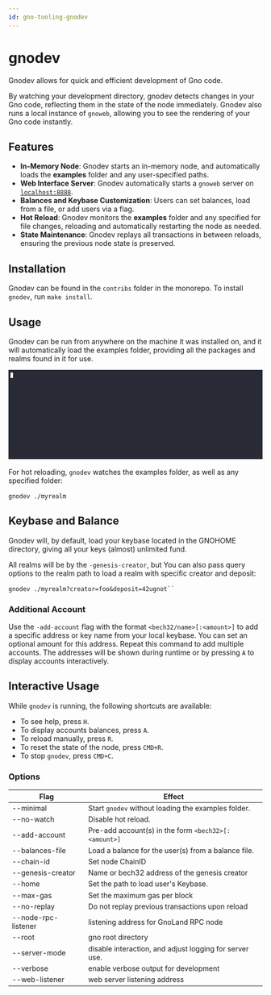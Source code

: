 ```yaml
---
id: gno-tooling-gnodev
---
```


# gnodev

Gnodev allows for quick and efficient development of Gno code.

By watching your development directory, gnodev detects changes in your Gno
code, reflecting them in the state of the node immediately. Gnodev also runs a
local instance of `gnoweb`, allowing you to see the rendering of your Gno code instantly. 

## Features
- **In-Memory Node**: Gnodev starts an in-memory node, and automatically loads
  the **examples** folder and any user-specified paths.
- **Web Interface Server**: Gnodev automatically starts a `gnoweb` server on
[`localhost:8888`](https://localhost:8888).
- **Balances and Keybase Customization**: Users can set balances, load from a file, or add users via a flag.
- **Hot Reload**: Gnodev monitors the **examples** folder and any specified for
  file changes, reloading and automatically restarting the node as needed.
- **State Maintenance**: Gnodev replays all transactions in between reloads,
  ensuring the previous node state is preserved.

## Installation
Gnodev can be found in the `contribs` folder in the monorepo.
To install `gnodev`, run `make install`.

## Usage
Gnodev can be run from anywhere on the machine it was installed on, and it will
automatically load the examples folder, providing all the packages and realms found in it for use.

![gnodev_usage](../../assets/gno-tooling/gnodev/gnodev.gif)

For hot reloading, `gnodev` watches the examples folder, as well as any specified folder:
```
gnodev ./myrealm
```

## Keybase and Balance

Gnodev will, by default, load your keybase located in the GNOHOME directory, giving all your keys (almost) unlimited fund. 

All realms will be by the `-genesis-creator`, but You can also pass query options to the realm path to load a
realm with specific creator and deposit:
```
gnodev ./myrealm?creator=foo&deposit=42ugnot``
```

### Additional Account
Use the `-add-account` flag with the format `<bech32/name>[:<amount>]` to add a specific address or key name
from your local keybase. You can set an optional amount for this address. Repeat this command to add multiple
accounts. The addresses will be shown during runtime or by pressing `A` to display accounts interactively.

## Interactive Usage

While `gnodev` is running, the following shortcuts are available:
- To see help, press `H`.
- To display accounts balances, press `A`.
- To reload manually, press `R`.
- To reset the state of the node, press `CMD+R`.
- To stop `gnodev`, press `CMD+C`.

### Options

| Flag                | Effect                                                  |
|---------------------|---------------------------------------------------------|
| --minimal           | Start `gnodev` without loading the examples folder.     |
| --no-watch          | Disable hot reload.                                     |
| --add-account       | Pre-add account(s) in the form `<bech32>[:<amount>]`    |
| --balances-file     | Load a balance for the user(s) from a balance file.     |
| --chain-id          | Set node ChainID                                        |
| --genesis-creator   | Name or bech32 address of the genesis creator           |
| --home              | Set the path to load user's Keybase.                    |
| --max-gas           | Set the maximum gas per block                           |
| --no-replay         | Do not replay previous transactions upon reload         |
| --node-rpc-listener | listening address for GnoLand RPC node                  |
| --root              | gno root directory                                      |
| --server-mode       | disable interaction, and adjust logging for server use. |
| --verbose           | enable verbose output for development                   |
| --web-listener      | web server listening address                            |
